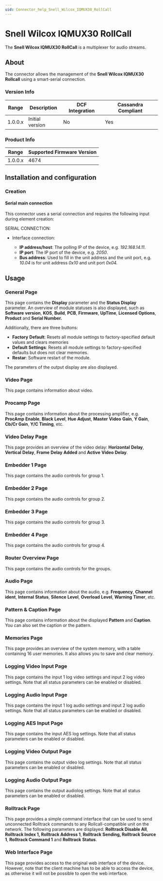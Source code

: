 ```yaml
---
uid: Connector_help_Snell_Wilcox_IQMUX30_RollCall
---
```


# Snell Wilcox IQMUX30 RollCall

The **Snell Wilcox IQMUX30 RollCall** is a multiplexer for audio streams.

## About

The connector allows the management of the **Snell Wilcox IQMUX30 Rollcall** using a smart-serial connection.

### Version Info

| **Range** | **Description** | **DCF Integration** | **Cassandra Compliant** |
|------------------|-----------------|---------------------|-------------------------|
| 1.0.0.x          | Initial version | No                  | Yes                     |

### Product Info

| Range | Supported Firmware Version |
|------------------|-----------------------------|
| 1.0.0.x          | 4674                        |

## Installation and configuration

### Creation

#### Serial main connection

This connector uses a serial connection and requires the following input during element creation:

SERIAL CONNECTION:

- Interface connection:

  - **IP address/host**: The polling IP of the device, e.g. *192.168.14.11*.
  - **IP port**: The IP port of the device, e.g. *2050*.
  - **Bus address**: Used to fill in the unit address and the unit port, e.g. *10.04* is for unit address *0x10* and unit port *0x04.*

## Usage

### General Page

This page contains the **Display** parameter and the **Status Display** parameter. An overview of module statuses is also displayed, such as **Software** **version**, **KOS**, **Build**, **PCB**, **Firmware**, **UpTime**, **Licensed** **Options**, **Product** and **Serial Number.**

Additionally, there are three buttons:

- **Factory** **Default**: Resets all module settings to factory-specified default values and clears memories
- **Default** **Settings**: Resets all module settings to factory-specified defaults but does not clear memories.
- **Restar**: Software restart of the module.

The parameters of the output display are also displayed.

### Video Page

This page contains information about video.

### Procamp Page

This page contains information about the processing amplifier, e.g. **ProcAmp** **Enable**, **Black** **Level**, **Hue** **Adjust**, **Master** **Video** **Gain**, **Y Gain**, **Cb/Cr Gain**, **Y/C Timing**, etc.

### Video Delay Page

This page provides an overview of the video delay: **Horizontal** **Delay**, **Vertical** **Delay**, **Frame** **Delay** **Added** and **Active** **Video** **Delay**.

### Embedder 1 Page

This page contains the audio controls for group 1.

### Embedder 2 Page

This page contains the audio controls for group 2.

### Embedder 3 Page

This page contains the audio controls for group 3.

### Embedder 4 Page

This page contains the audio controls for group 4.

### Router Overview Page

This page contains the audio controls for the groups.

### Audio Page

This page contains information about the audio, e.g. **Frequency**, **Channel** **ident**, **Internal** **Status**, **Silence** **Level**, **Overload** **Level**, **Warning** **Timer**, etc.

### Pattern & Caption Page

This page contains information about the displayed **Pattern** and **Caption**. You can also set the caption or the pattern.

### Memories Page

This page provides an overview of the system memory, with a table containing 16 user memories. It also allows you to save and clear memory.

### Logging Video Input Page

This page contains the input 1 log video settings and input 2 log video settings. Note that all status parameters can be enabled or disabled.

### Logging Audio Input Page

This page contains the input 1 log audio settings and input 2 log audio settings. Note that all status parameters can be enabled or disabled.

### Logging AES Input Page

This page contains the input AES log settings. Note that all status parameters can be enabled or disabled.

### Logging Video Output Page

This page contains the output video log settings. Note that all status parameters can be enabled or disabled.

### Logging Audio Output Page

This page contains the output audiolog settings. Note that all status parameters can be enabled or disabled.

### Rolltrack Page

This page provides a simple command interface that can be used to send unconnected Rolltrack commands to any Rollcall-compatible unit on the network. The following parameters are displayed: **Rolltrack Disable All**, **Rolltrack Index 1, Rolltrack Address 1**, **Rolltrack** **Sending, Rolltrack Source 1**, **Rolltrack Command 1** and **Rolltrack** **Status**.

### Web Interface Page

This page provides access to the original web interface of the device. However, note that the client machine has to be able to access the device, as otherwise it will not be possible to open the web interface.
